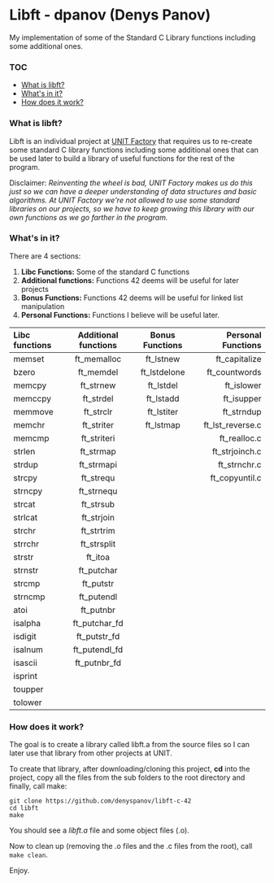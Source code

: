 # Libft - dpanov (Denys Panov)
My implementation of some of the Standard C Library functions including some additional ones.

### TOC
* [What is libft?](#what-is-libft)
* [What's in it?](#whats-in-it)
* [How does it work?](#how-does-it-work)

### What is libft?
Libft is an individual project at [UNIT Factory][2] that requires us to re-create some standard C library functions including some additional ones that can be used later to build a library of useful functions for the rest of the program.

Disclaimer: *Reinventing the wheel is bad, UNIT Factory makes us do this just so we can have a deeper understanding of data structures and basic algorithms. At UNIT Factory we're not allowed to use some standard libraries on our projects, so we have to keep growing this library with our own functions as we go farther in the program.*

### What's in it?

There are 4 sections:

1.  **Libc Functions:** Some of the standard C functions
2.  **Additional functions:** Functions 42 deems will be useful for later projects
3.  **Bonus Functions:** Functions 42 deems will be useful for linked list manipulation
4.  **Personal Functions:** Functions I believe will be useful later.

Libc functions | Additional functions | Bonus Functions | Personal Functions
:----------- | :-----------: | :-----------: | -----------:
memset		| ft_memalloc	| ft_lstnew		| ft_capitalize 
bzero		| ft_memdel		| ft_lstdelone	| ft_countwords 
memcpy		| ft_strnew		| ft_lstdel		| ft_islower    
memccpy		| ft_strdel		| ft_lstadd		| ft_isupper    
memmove		| ft_strclr		| ft_lstiter	| ft_strndup    
memchr		| ft_striter	| ft_lstmap		| ft_lst_reverse.c
memcmp		| ft_striteri	|				| ft_realloc.c
strlen		| ft_strmap		|				| ft_strjoinch.c
strdup		| ft_strmapi	|				| ft_strnchr.c
strcpy		| ft_strequ		|				| ft_copyuntil.c
strncpy		| ft_strnequ	|
strcat		| ft_strsub		|
strlcat		| ft_strjoin	|
strchr		| ft_strtrim	|
strrchr		| ft_strsplit	|
strstr		| ft_itoa		|
strnstr		| ft_putchar	|
strcmp		| ft_putstr		|
strncmp		| ft_putendl	|
atoi		| ft_putnbr		|
isalpha		| ft_putchar_fd	|
isdigit		| ft_putstr_fd	|
isalnum		| ft_putendl_fd	|
isascii		| ft_putnbr_fd	|
isprint		|
toupper		|
tolower		|



### How does it work?

The goal is to create a library called libft.a from the source files so I can later use that library from other projects at UNIT.

To create that library, after downloading/cloning this project, **cd** into the project, copy all the files from the sub folders to the root directory and finally, call make:

	git clone https://github.com/denyspanov/libft-c-42
	cd libft
	make

You should see a *libft.a* file and some object files (.o).


Now to clean up (removing the .o files and the .c files from the root), call `make clean`.

Enjoy.

[2]: http://unit.ua "UNIT Factory"

